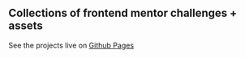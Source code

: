 ## Collections of frontend mentor challenges + assets

See the projects live on [Github Pages](https://ljc-dev.github.io/frontendMentor/)
